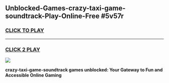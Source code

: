 
## Unblocked-Games-crazy-taxi-game-soundtrack-Play-Online-Free #5v57r
<h3>
<a href="https://us.freeplayer.one?title=crazy-taxi-game-soundtrack&ref=10M">CLICK TO PLAY</a></h3>
<hr>

<h3>
<a href="https://us.freeplayer.one?title=crazy-taxi-game-soundtrack&ref=10M">CLICK 2 PLAY</a>
  
</h3>

<a href="https://us.freeplayer.one?title=crazy-taxi-game-soundtrack&ref=10M"><img src="https://clearcache.store/games.png"></a>


**crazy-taxi-game-soundtrack games unblocked: Your Gateway to Fun and Accessible Online Gaming**
